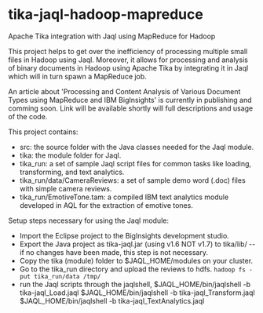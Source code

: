 tika-jaql-hadoop-mapreduce
==========================

Apache Tika integration with Jaql using MapReduce for Hadoop


This project helps to get over the inefficiency of processing multiple small files in Hadoop using Jaql. Moreover, it allows for processing and analysis of binary documents in Hadoop using Apache Tika by integrating it in Jaql which will in turn spawn a MapReduce job.

An article about 'Processing and Content Analysis of Various Document Types using MapReduce and IBM BigInsights' is currently in publishing and comming soon. Link will be available shortly will full descriptions and usage of the code.


This project contains:
- src: the source folder with the Java classes needed for the Jaql module.
- tika: the module folder for Jaql.
- tika_run: a set of sample Jaql script files for common tasks like loading, transforming, and text analytics.
- tika_run/data/CameraReviews: a set of sample demo word (.doc) files with simple camera reviews.
- tika_run/EmotiveTone.tam: a compiled IBM text analytics module developed in AQL for the extraction of emotive tones.

Setup steps necessary for using the Jaql module:
- Import the Eclipse project to the BigInsights development studio.
- Export the Java project as tika-jaql.jar (using v1.6 NOT v1.7) to tika/lib/ -- if no changes have been made, this step is not necessary.
- Copy the tika (module) folder to $JAQL_HOME/modules on your cluster.
- Go to the tika_run directory and upload the reviews to hdfs. `hadoop fs -put tika_run/data /tmp/`
- run the Jaql scripts through the jaqlshell,
$JAQL_HOME/bin/jaqlshell -b tika-jaql_Load.jaql
$JAQL_HOME/bin/jaqlshell -b tika-jaql_Transform.jaql
$JAQL_HOME/bin/jaqlshell -b tika-jaql_TextAnalytics.jaql
